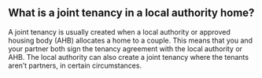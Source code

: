 ##  What is a joint tenancy in a local authority home?

A joint tenancy is usually created when a local authority or approved housing
body (AHB) allocates a home to a couple. This means that you and your partner
both sign the tenancy agreement with the local authority or AHB. The local
authority can also create a joint tenancy where the tenants aren’t partners,
in certain circumstances.
